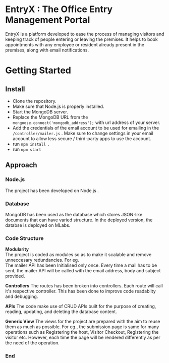 # EntryX : The Office Entry Management Portal

EntryX is a platform developed to ease the process of managing visitors and keeping track of people entering or leaving the premises. It helps to book appointments with any employee or resident already present in the premises, along with email notifications. 

# Getting Started

## Install

- Clone the repository.
- Make sure that Node.js is properly installed.
- Start the MongoDB server.
- Replace the MongoDB URL from the `mongoose.connect('mongodb_address');` with url address of your server.
- Add the credentials of the email account to be used for emailing in the `/controller/mailer.js` . Make sure to change settings in your email account to allow less secure / third-party apps to use the account.
- run `npm install `.
- run `npm start `

## Approach

### Node.js
The project has been developed on Node.js .

### Database
MongoDB has been used as the database which stores JSON-like documents that can have varied structure. In the deployed version, the databse is deployed on MLabs.
### Code Structure
**Modularity**<br>The project is coded as modules so as to make it scalable and remove unneccesary redundancies.
For eg. <br>The mailer API has been Initialised only once. Every time a mail has to be sent, the mailer API will be called with the email address, body and subject provided.

**Controllers**
The routes has been broken into controllers. Each route will call it's respective controller. This has been done to improve code readablity and debugging.

**APIs**
The code make use of CRUD APIs built for the purpose of creating, reading, updating, and deleting the database content.

**Generic View**
The views for the project are prepared with the aim to reuse them as much as possible.
For eg., the submission page is same for many operations such as Registering the host, Visitor Checkout, Registering the visitor etc. 
However, each time the page will be rendered differently as per the need of the operation.

### End
